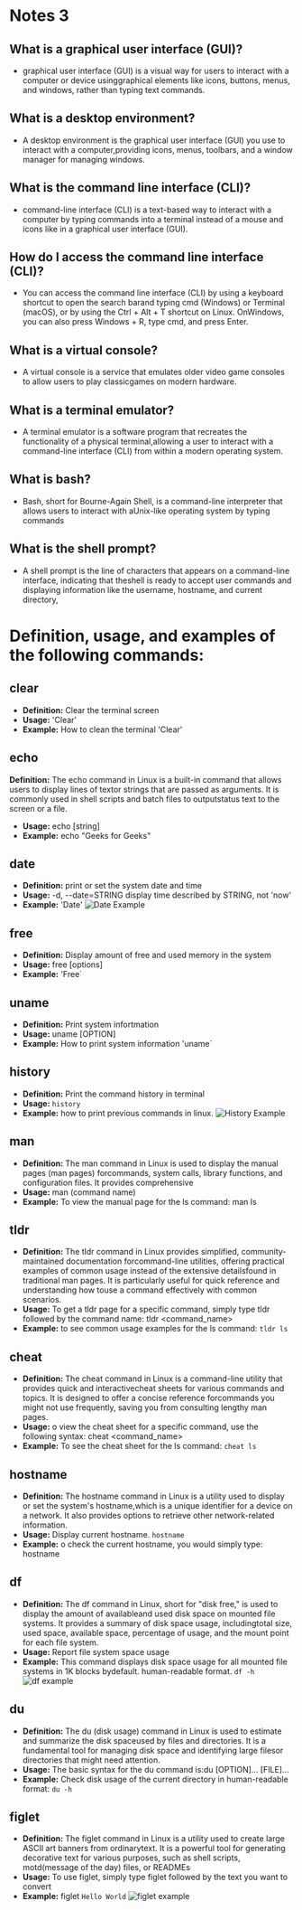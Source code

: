 # Notes 3

## What is a graphical user interface (GUI)?

-  graphical user interface (GUI) is a visual way for users to interact with a computer or device usinggraphical elements like icons, buttons, menus, and windows, rather than typing text commands.

## What is a desktop environment?

- A desktop environment is the graphical user interface (GUI) you use to interact with a computer,providing icons, menus, toolbars, and a window manager for managing windows.

## What is the command line interface (CLI)?

- command-line interface (CLI) is a text-based way to interact with a computer by typing commands into a terminal instead of a mouse and icons like in a graphical user interface (GUI).
## How do I access the command line interface (CLI)?

- You can access the command line interface (CLI) by using a keyboard shortcut to open the search barand typing cmd (Windows) or Terminal (macOS), or by using the Ctrl + Alt + T shortcut on Linux. OnWindows, you can also press Windows + R, type cmd, and press Enter.

## What is a virtual console?

- A virtual console is a service that emulates older video game consoles to allow users to play classicgames on modern hardware. 

## What is a terminal emulator?

- A terminal emulator is a software program that recreates the functionality of a physical terminal,allowing a user to interact with a command-line interface 
(CLI) from within a modern operating system.

## What is bash?

- Bash, short for Bourne-Again Shell, is a command-line interpreter that allows users to interact with aUnix-like operating system by typing commands

## What is the shell prompt?

- A shell prompt is the line of characters that appears on a command-line interface, indicating that theshell is ready to accept user commands and displaying information like the username, hostname, and current directory,

# Definition, usage, and examples of the following commands:

## clear
- **Definition:** Clear the terminal screen
- **Usage:** 'Clear'
- **Example:** How to clean the terminal 'Clear'

## echo
**Definition:** The echo command in Linux is a built-in command that allows users to display lines of textor strings that are passed as arguments. It is commonly used in shell scripts and batch files to outputstatus text to the screen or a file.
- **Usage:** echo [string]
- **Example:** echo "Geeks for Geeks"

## date
- **Definition:**  print or set the system date and time
- **Usage:** -d, --date=STRING display time described by STRING, not 'now'
- **Example:**  'Date'
![Date Example](DateEX.png)


## free
- **Definition:**  Display amount of free and used memory in the system
- **Usage:** free [options]
- **Example:** 'Free`

## uname
- **Definition:** Print system infortmation
- **Usage:** uname [OPTION]
- **Example:** How to print system information 'uname`


## history
- **Definition:** Print the command history in terminal
- **Usage:** `history`
- **Example:** how to print previous commands in linux.
![History Example](HistoryEX.png)


## man
- **Definition:** The man command in Linux is used to display the manual pages (man pages) forcommands, system calls, library functions, and configuration files. It provides comprehensive
- **Usage:** man (command name)
- **Example:** To view the manual page for the ls command: man ls

## tldr
- **Definition:** The tldr command in Linux provides simplified, community-maintained documentation forcommand-line utilities, offering practical examples of common usage instead of the extensive detailsfound in traditional man pages. It is particularly useful for quick reference and understanding how touse a command effectively with common scenarios.
- **Usage:** To get a tldr page for a specific command, simply type tldr followed by the command name: tldr <command_name>
- **Example:**  to see common usage examples for the ls command: `tldr ls`

## cheat
- **Definition:**  The cheat command in Linux is a command-line utility that provides quick and interactivecheat sheets for various commands and topics. It is designed to offer a concise reference forcommands you might not use frequently, saving you from consulting lengthy man pages.
- **Usage:** o view the cheat sheet for a specific command, use the following syntax: cheat <command_name>
- **Example:** To see the cheat sheet for the ls command: `cheat ls`

## hostname
- **Definition:** The hostname command in Linux is a utility used to display or set the system's hostname,which is a unique identifier for a device on a network. It also provides options to retrieve other network-related information.
- **Usage:** Display current hostname. `hostname`
- **Example:** o check the current hostname, you would simply type: hostname


## df
- **Definition:** The df command in Linux, short for "disk free," is used to display the amount of availableand used disk space on mounted file systems. It provides a summary of disk space usage, includingtotal size, used space, available space, percentage of usage, and the mount point for each file system.
- **Usage:** Report file system space usage
- **Example:**  This command displays disk space usage for all mounted file systems in 1K blocks bydefault. human-readable format. `df -h`
![df example](dfEX.png)

## du
- **Definition:** The du (disk usage) command in Linux is used to estimate and summarize the disk spaceused by files and directories. It is a fundamental tool for managing disk space and identifying large filesor directories that might need attention.
- **Usage:** The basic syntax for the du command is:du [OPTION]... [FILE]...
- **Example:** Check disk usage of the current directory in human-readable format: `du -h` 

## figlet
- **Definition:** The figlet command in Linux is a utility used to create large ASCII art banners from ordinarytext. It is a powerful tool for generating decorative text for various purposes, such as shell scripts, motd(message of the day) files, or READMEs
- **Usage:** To use figlet, simply type figlet followed by the text you want to convert
- **Example:** figlet `Hello World`
![figlet example](FigletEX.png)

